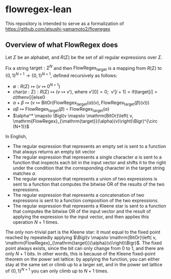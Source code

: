 # flowregex-lean

This repository is intended to serve as a formalization of https://github.com/atsushi-yamamoto2/flowregex 

## Overview of what FlowRegex does

Let $\Sigma$ be an alphabet, and $R(\Sigma)$ be the set of all regular expressions over $\Sigma$.

Fix a string $\mathrm{target} : \Sigma^N$ and then $\mathrm{FlowRegex}_{\mathrm{target}}$ is a mapping from $R(\Sigma)$ to $\lbrace 0, 1\rbrace^{N+1} \to \lbrace 0, 1\rbrace^{N+1}$, defined recursively as follows:

- $\emptyset : R(\Sigma) \mapsto (v \mapsto 0^{N+1})$ 
- $\mathrm{char}(a : \Sigma) : R(\Sigma) \mapsto (v \mapsto v')$, where $v'[0] = 0;\ \ v'[i + 1] = \mathrm{if} (\mathrm{target}[i] = a) \mathrm{then} v[i] \mathrm{else} 0$
- $\alpha + \beta \mapsto (v \mapsto \mathrm{BitOr}\left(\mathrm{FlowRegex}_ {\mathrm{target}}(\alpha)(v), \mathrm{FlowRegex}_{\mathrm{target}}(\beta)(v)\right))$
- $\alpha\beta \mapsto \mathrm{FlowRegex}_ {\mathrm{target}}(\beta) \circ \mathrm{FlowRegex}_ {\mathrm{target}}(\alpha)$
- $\alpha^* \mapsto \Bigl(v \mapsto \mathrm{BitOr}\left( v, \mathrm{FlowRegex}_{\mathrm{target}}(\alpha)(v)\right)\Bigr)^{\circ (N+1)}$

In English, 
- The regular expression that represents an empty set is sent to a function that always returns an empty bit vector
- The regular expression that represents a single character $a$ is sent to a function that inspects each bit in the input vector and shifts it to the right under the condition that the corresponding character in the target string matches $a$.
- The regular expression that represents a union of two expressions is sent to a function that computes the bitwise OR of the results of the two expressions.
- The regular expression that represents a concatenation of two expressions is sent to a function composition of the two expressions.
- The regular expression that represents a Kleene star is sent to a function that computes the bitwise OR of the input vector and the result of applying the expression to the input vector, and then applies this operation $N+1$ times.

The only non-trivial part is the Kleene star: it must equal to the fixed point reached by repeatedly applying $\Bigl(v \mapsto \mathrm{BitOr}\left( v, \mathrm{FlowRegex}_{\mathrm{target}}(\alpha)(v)\right)\Bigr)$. The fixed point always exists, since the bit can only change from 0 to 1, and there are only $N+1$ bits. In other words, this is because of the Kleene fixed-point theorem on the power set lattice: by applying the function, you can either stay at the same set or climb up to a larger set, and in the power set lattice of $\lbrace 0, 1\rbrace^{N+1}$ you can only climb up to $N+1$ times.